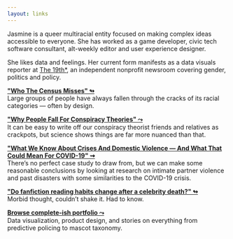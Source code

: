 ```yaml
---
layout: links
---
```


Jasmine is a queer multiracial entity focused on making complex ideas accessible to everyone. She has worked as a game developer, civic tech software consultant, alt-weekly editor and user experience designer. 

She likes data and feelings. Her current form manifests as a data visuals reporter at [The 19th*](https://19thnews.org), an independent nonprofit newsroom covering gender, politics and policy.



**["Who The Census Misses" ↬](https://fivethirtyeight.com/features/who-the-census-misses/)**<br />
Large groups of people have always fallen through the cracks of its racial categories — often by design.

**["Why People Fall For Conspiracy Theories" ⤳](https://fivethirtyeight.com/features/why-people-fall-for-conspiracy-theories/)**<br />
It can be easy to write off our conspiracy theorist friends and relatives as crackpots, but science shows things are far more nuanced than that.

**["What We Know About Crises And Domestic Violence — And What That Could Mean For COVID-19" ⇝](https://fivethirtyeight.com/features/what-we-know-about-crises-and-domestic-violence-and-what-that-could-mean-for-covid-19/)**<br />
There’s no perfect case study to draw from, but we can make some reasonable conclusions by looking at research on intimate partner violence and past disasters with some similarities to the COVID-19 crisis.

**["Do fanfiction reading habits change after a celebrity death?" ↬](https://keepintouch.substack.com/p/do-fanfiction-reading-habits-change)**<br />
Morbid thought, couldn’t shake it. Had to know.


**[Browse complete-ish portfolio ⤳](https://jazzmyth.notion.site/ed115a74376342f9837609c1d1a0adf9)**<br />
Data visualization, product design, and stories on everything from predictive policing to mascot taxonomy.